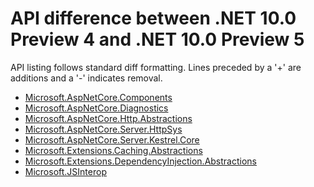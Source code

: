 # API difference between .NET 10.0 Preview 4 and .NET 10.0 Preview 5

API listing follows standard diff formatting.
Lines preceded by a '+' are additions and a '-' indicates removal.

* [Microsoft.AspNetCore.Components](10.0-preview5_Microsoft.AspNetCore.Components.md)
* [Microsoft.AspNetCore.Diagnostics](10.0-preview5_Microsoft.AspNetCore.Diagnostics.md)
* [Microsoft.AspNetCore.Http.Abstractions](10.0-preview5_Microsoft.AspNetCore.Http.Abstractions.md)
* [Microsoft.AspNetCore.Server.HttpSys](10.0-preview5_Microsoft.AspNetCore.Server.HttpSys.md)
* [Microsoft.AspNetCore.Server.Kestrel.Core](10.0-preview5_Microsoft.AspNetCore.Server.Kestrel.Core.md)
* [Microsoft.Extensions.Caching.Abstractions](10.0-preview5_Microsoft.Extensions.Caching.Abstractions.md)
* [Microsoft.Extensions.DependencyInjection.Abstractions](10.0-preview5_Microsoft.Extensions.DependencyInjection.Abstractions.md)
* [Microsoft.JSInterop](10.0-preview5_Microsoft.JSInterop.md)
